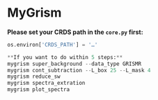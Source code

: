 # MyGrism

**Please set your CRDS path in the `core.py` first:**

```python
os.environ['CRDS_PATH'] = '…'

**If you want to do within 5 steps:**
mygrism super_background --data_type GRISMR
mygrism cont_subtraction --L_box 25 --L_mask 4
mygrism reduce_sw
mygrism spectra_extration
mygrism plot_spectra
